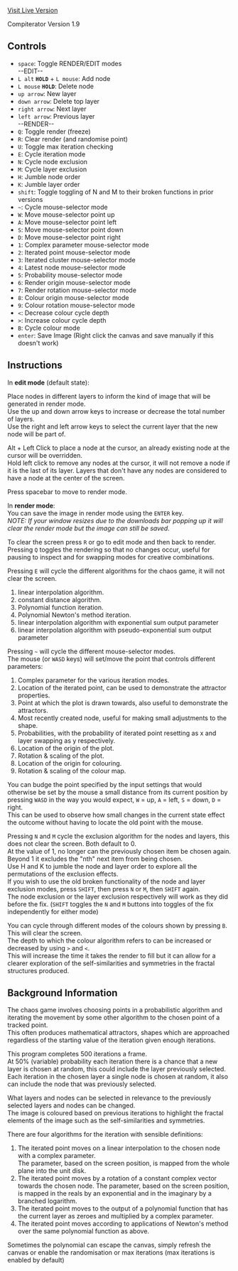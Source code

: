 [Visit Live Version](https://aefgp.github.io/compiterator/index.html)

Compiterator Version 1.9

## Controls

* `space`: Toggle RENDER/EDIT modes     
--EDIT--   
* `L alt` **`HOLD`** + `L mouse`: Add node 
* `L mouse` **`HOLD`**: Delete node  
* `up arrow`: New layer
* `down arrow`: Delete top layer   
* `right arrow`: Next layer 
* `left arrow`: Previous layer   
--RENDER--   
* `Q`: Toggle render (freeze)
* `R`: Clear render (and randomise point)
* `U`: Toggle max iteration checking
* `E`: Cycle iteration mode
* `N`: Cycle node exclusion
* `M`: Cycle layer exclusion
* `H`: Jumble node order
* `K`: Jumble layer order
* `shift`: Toggle toggling of N and M to their broken functions in prior versions 
* `~`: Cycle mouse-selector mode
* `W`: Move mouse-selector point up
* `A`: Move mouse-selector point left
* `S`: Move mouse-selector point down
* `D`: Move mouse-selector point right
* `1`: Complex parameter mouse-selector mode
* `2`: Iterated point mouse-selector mode
* `3`: Iterated cluster mouse-selector mode
* `4`: Latest node mouse-selector mode
* `5`: Probability mouse-selector mode
* `6`: Render origin mouse-selector mode
* `7`: Render rotation mouse-selector mode
* `8`: Colour origin mouse-selector mode
* `9`: Colour rotation mouse-selector mode
* `<`: Decrease colour cycle depth
* `>`: Increase colour cycle depth
* `B`: Cycle colour mode
* `enter`: Save Image (Right click the canvas and save manually if this doesn't work)

## Instructions
In **edit mode** (default state):        

   Place nodes in different layers to inform the kind of image that will be generated in render mode.   
   Use the up and down arrow keys to increase or decrease the total number of layers.   
   Use the right and left arrow keys to select the current layer that the new node will be part of. 
  
   Alt + Left Click to place a node at the cursor, an already existing node at the cursor will be overridden.   
   Hold left click to remove any nodes at the cursor, it will not remove a node if it is the last of its layer.
   Layers that don't have any nodes are considered to have a node at the center of the screen.

Press spacebar to move to render mode.   

In **render mode**:   
You can save the image in render mode using the `ENTER` key.   
_NOTE: If your window resizes due to the downloads bar popping up it will clear the render mode but the image can still be saved._   

To clear the screen press `R` or go to edit mode and then back to render.   
Pressing `Q` toggles the rendering so that no changes occur, useful for pausing to inspect and for swapping modes for creative combinations.      

Pressing `E` will cycle the different algorithms for the chaos game, it will not clear the screen.   
1. linear interpolation algorithm.
2. constant distance algorithm.    
3. Polynomial function iteration.
4. Polynomial Newton's method iteration.
5. linear interpolation algorithm with exponential sum output parameter
6. linear interpolation algorithm with pseudo-exponential sum output parameter
 
Pressing `~` will cycle the different mouse-selector modes.     
The mouse (or `WASD` keys) will set/move the point that controls different parameters:   
1. Complex parameter for the various iteration modes.
1. Location of the iterated point, can be used to demonstrate the attractor properties.
1. Point at which the plot is drawn towards, also useful to demonstrate the attractors.
1. Most recently created node, useful for making small adjustments to the shape.
2. Probabilities, with the probability of iterated point resetting as x and layer swapping as y respectively.
3. Location of the origin of the plot.
4. Rotation & scaling of the plot.
5. Location of the origin for colouring.
6. Rotation & scaling of the colour map.


You can budge the point specified by the input settings that would otherwise be set by the mouse a small distance from its current position by pressing `WASD` in the way you would expect, `W` = up, `A` = left, `S` = down, `D` = right.    
This can be used to observe how small changes in the current state effect the outcome without having to locate the old point with the mouse.
                           
Pressing `N` and `M` cycle the exclusion algorithm for the nodes and layers, this does not clear the screen. Both default to 0.   
At the value of 1, no longer can the previously chosen item be chosen again.    
Beyond 1 it excludes the "nth" next item from being chosen.     
Use H and K to jumble the node and layer order to explore all the permutations of the exclusion effects.     
If you wish to use the old broken functionality of the node and layer exclusion modes, press `SHIFT`, then press `N` or `M`, then `SHIFT` again.   
The node exclusion or the layer exclusion respectively will work as they did before the fix. (`SHIFT` toggles the `N` and `M` buttons into toggles of the fix independently for either mode)   


You can cycle through different modes of the colours shown by pressing `B`. This will clear the screen.   
The depth to which the colour algorithm refers to can be increased or decreased by using `>` and `<`.    
This will increase the time it takes the render to fill but it can allow for a clearer exploration of the self-similarities and symmetries in the fractal structures produced.

## Background Information
The chaos game involves choosing points in a probabilistic algorithm and iterating the movement by some other algorithm to the chosen point of a tracked point.   
This often produces mathematical attractors, shapes which are approached regardless of the starting value of the iteration given enough iterations.    

This program completes 500 iterations a frame.   
   At 50% (variable) probability each iteration there is a chance that a new layer is chosen at random, this could include the layer previously selected.
   Each iteration in the chosen layer a single node is chosen at random, it also can include the node that was previously selected.    

What layers and nodes can be selected in relevance to the previously selected layers and nodes can be changed.  
The image is coloured based on previous iterations to highlight the fractal elements of the image such as the self-similarities and symmetries.       

There are four algorithms for the iteration with sensible definitions:
1. The iterated point moves on a linear interpolation to the chosen node with a complex parameter.     
The parameter, based on the screen position, is mapped from the whole plane into the unit disk.
1. The iterated point moves by a rotation of a constant complex vector towards the chosen node.
The parameter, based on the screen position, is mapped in the reals by an exponential and in the imaginary by a branched logarithm.
1. The iterated point moves to the output of a polynomial function that has the current layer as zeroes and multiplied by a complex parameter.    
1. The iterated point moves according to applications of Newton's method over the same polynomial function as above.

Sometimes the polynomial can escape the canvas, simply refresh the canvas or enable the randomisation or max iterations (max iterations is enabled by default)